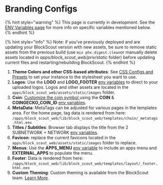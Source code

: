 # Branding Configs

{% hint style="warning" %}
This page is currently in development. See the [ENV Variables page](../information-and-settings/env-variables.md) for more info on specific variables mentioned below.
{% endhint %}

{% hint style="info" %}
Note: if you've previously deployed and are updating your BlockScout version with new assets, be sure to remove static assets from the previous build \(use `mix phx.digest.clean`or manually delete assets located in _apps/block\_scout\_web/priv/static_ folder\) before updating current files and restarting/rebuilding BlockScout. 
{% endhint %}

1. **Theme Colors and other CSS-based attributes**: See [CSS Configs and Presets](css-configuration-and-presets.md) to set your instance to the stylesheet you want to use. 
2. **Logos**: Use the **LOGO** and **LOGO\_FOOTER** [env variables](../information-and-settings/env-variables.md) to direct to your uploaded logos. Logos and other assets are located in the `apps/block_scout_web/assets/static/images` folder.
3. **Coin**: [Customize the coin symbol ](../../for-users/faqs/how-can-i-customize-the-coin-symbol.md)using the **COIN**  & **COINGECKO\_COIN\_ID** [env variables](../information-and-settings/env-variables.md).
4. **MetaData**: MetaTags can be adjusted for various pages in the templates area. For the home page, tag data is rendered from here: `/apps/block_scout_web/lib/block_scout_web/templates/chain/_metatags.html.eex`
5. **Titles / Subtitles**: Browser tab displays the title from the 2 SUBNETWORK + NETWORK [env variables](../information-and-settings/env-variables.md).
6. **Favicon**: replace the current favicons located in the `apps/block_scout_web/assets/static/images` folder to replace.
7. **Menus**: Use the **APPS\_MENU** [env variable](../information-and-settings/env-variables.md) to include an apps menu and **EXTERNAL\_APPS** to populate the menu.
8. **Footer**: Data is rendered from here: `/apps/block_scout_web/lib/block_scout_web/templates/layout/_footer.html.eex`
9. **Custom Theming**: Custom theming is available from the BlockScout team. [Learn More](../../for-projects/premium-features/custom-branded-themes.md).







